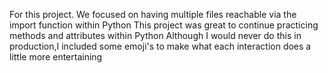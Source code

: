 For this project. We focused on having multiple files reachable via the import function within Python
This project was great to continue practicing methods and attributes within Python
Although I would never do this in production,I included some emoji's to make what each interaction does a little more entertaining